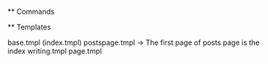

** Commands

** Templates

base.tmpl
(index.tmpl)
postspage.tmpl -> The first page of posts page is the index
writing.tmpl
page.tmpl
